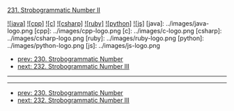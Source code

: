 [231. Strobogrammatic Number II](https://leetcode.com/problems/strobogrammatic-number-ii/)

[![java]](../java/231-strobogrammatic-number-ii.md)
[![cpp]](../cpp/231-strobogrammatic-number-ii.md)
[![c]](../c/231-strobogrammatic-number-ii.md)
[![csharp]](../csharp/231-strobogrammatic-number-ii.md)
[![ruby]](../ruby/231-strobogrammatic-number-ii.md)
[![python]](../python/231-strobogrammatic-number-ii.md)
[![js]](../js/231-strobogrammatic-number-ii.md)
[java]: ../images/java-logo.png
[cpp]: ../images/cpp-logo.png
[c]: ../images/c-logo.png
[csharp]: ../images/csharp-logo.png
[ruby]: ../images/ruby-logo.png
[python]: ../images/python-logo.png
[js]: ../images/js-logo.png

- [prev: 230. Strobogrammatic Number](230-strobogrammatic-number.md)
- [next: 232. Strobogrammatic Number III](232-strobogrammatic-number-iii.md)

---


---

- [prev: 230. Strobogrammatic Number](230-strobogrammatic-number.md)
- [next: 232. Strobogrammatic Number III](232-strobogrammatic-number-iii.md)
